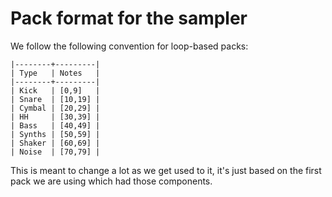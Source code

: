 # Pack format for the sampler

We follow the following convention for loop-based packs:

```
|--------+---------|
| Type   | Notes   |
|--------+---------|
| Kick   | [0,9]   |
| Snare  | [10,19] |
| Cymbal | [20,29] |
| HH     | [30,39] |
| Bass   | [40,49] |
| Synths | [50,59] |
| Shaker | [60,69] |
| Noise  | [70,79] |
```

This is meant to change a lot as we get used to it, it's just based on
the first pack we are using which had those components.
